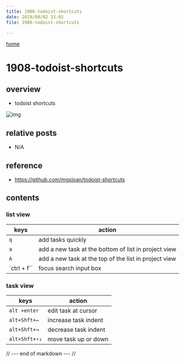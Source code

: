 ```yaml
---
title: 1908-todoist-shortcuts
date: 2019/08/02 13:02
file: 1908-todoist-shortcuts

---
```

[home](../)

# 1908-todoist-shortcuts

## overview

- todoist shortcuts

![img](https://gyazo.com/102fab38bd73edbf9730af74d74de082.png)


## relative posts

- N/A

## reference

- https://github.com/mgsloan/todoist-shortcuts

## contents

### list view

| keys        | action                                                |
| ----------- | ----------------------------------------------------- |
| `q`         | add tasks quickly                                     |
| `a`         | add  a new task at the bottom of list in project view |
| `A`         | add a new task at the top of the list in project view |
| `ctrl + f`` | focus search input box                                |

### task view

| keys                | action                          |
| ------------------- | ------------------------------- |
| `alt +enter`        | edit task at cursor             |
| `alt+Shft+←`       | increase task indent            |
| `alt+Shft+→`       | decrease task indent            |
| `alt+Shft+↑↓`     | move task up or down            |




// --- end of markdown --- //